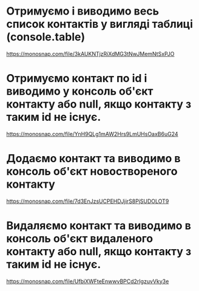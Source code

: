 # Отримуємо і виводимо весь список контактів у вигляді таблиці (console.table)

https://monosnap.com/file/3kAUKNTjzRiXdMG3tNwJMemNtSxPJO

# Отримуємо контакт по id і виводимо у консоль об'єкт контакту або null, якщо контакту з таким id не існує.

https://monosnap.com/file/YnH9QLg1mAW2Hrs9LmUHsOaxB6uG24

# Додаємо контакт та виводимо в консоль об'єкт новоствореного контакту

https://monosnap.com/file/7d3EnJzsUCPEHDJjirS8PjSUDOLOT9

# Видаляємо контакт та виводимо в консоль об'єкт видаленого контакту або null, якщо контакту з таким id не існує.

https://monosnap.com/file/UfbiXWFteEnwwvBPCd2rIgzuvVky3e
